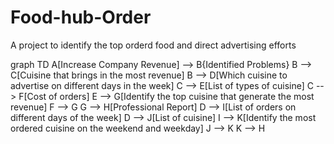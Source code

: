 # Food-hub-Order
A project to identify the top orderd food and direct advertising efforts

graph TD
    A[Increase Company Revenue] --> B{Identified Problems}
    B --> C[Cuisine that brings in the most revenue]
    B --> D[Which cuisine to advertise on different days in the week]
    C --> E[List of types of cuisine]
    C --> F[Cost of orders]
    E --> G[Identify the top cuisine that generate the most revenue]
    F --> G
    G --> H[Professional Report]
    D --> I[List of orders on different days of the week]
    D --> J[List of cuisine]
    I --> K[Identify the most ordered cuisine on the weekend and weekday]
    J --> K
    K --> H

